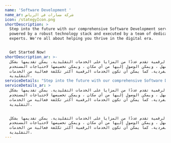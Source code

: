 ```yaml
---
name: 'Software Development '
name_ar: شركة مسارات في الرياض
icon: /stategyIcon.png
shortDescription: >
  Step into the future with our comprehensive Software Development services,
  powered by a robust technology stack and executed by a team of dedicated
  experts. We're all about helping you thrive in the digital era.


  Get Started Now!
shortDescription_ar: >-
  الخدمات الرقمية تقدم عددًا من المزايا على الخدمات التقليدية. يمكن تقديمها بشكل
  أسرع وأسهل ، ويمكن الوصول إليها من أي مكان ، ويمكن تخصيصها لاحتياجات المستخدم
  الفردية. كما يمكن أن تكون الخدمات الرقمية أكثر تكلفة فعالية من الخدمات
  التقليدية.
serviceDetails: "Step into the future with our comprehensive Software Development services, powered by a robust technology stack and executed by a team of dedicated experts. We're all about helping you thrive in the digital era.\n\n### &#x20;                                                          [     Get Started Now!](https://beta.masaratai.com/contactUs \"Get Started Now!\")\n\n## What We Offer - Our Solutions\n\nBackend: We build solid foundations for your digital applications using top-tier backend technologies such as Python with Django, Java with Spring, and Ruby on Rails.\n\n\nFrontend: Get engaging, user-friendly applications with our expertise in leading frontend technologies, including ReactJS and Angular.\n\n\nCloud: We facilitate seamless, scalable, and secure operations with our extensive experience in popular cloud platforms such as Amazon Web Services, Microsoft Azure, and Google Cloud Platform.\n\n\nMobile: Enhance your reach and accessibility with mobile applications built on React Native, designed for both Android and iOS platforms.\n\n\nAI: Unleash the power of Artificial Intelligence in your operations. We employ AI technologies like Python, Tensor Flow, Keras, PyTorch, Sklearn, OpenCV, and Gensim.\n\n\n### &#x20;                                                   Book a FREE Consultation!\n\n## Why Your Business Needs Software Development Services\n\nStepping into the digital era with custom software can redefine your business landscape, offering several benefits:\n\n\nDigital Transformation: Switch to digital platforms for higher efficiency and better customer experiences.\n\n\nCustomization: With our services, get software that's tailored to your unique needs, providing an exact fit.\n\nScalability: Our custom software can adapt and grow with your business, eliminating the limitations of standard solutions.\n\nCompetitive Edge: Stand out in the digital race with our innovative software development services.\n\n\nEfficiency & Productivity: Boost your business efficiency and productivity by automating tasks and streamlining processes.\n\nInvesting in software development isn't just about getting a product; it's about creating a tool designed to propel your business forward.\n\n## Why Choose Our Software Development Services?\n\n\nUnleash Innovation: Our advanced technology stack enables us to create unique, customized software solutions, unlocking new possibilities for your business.\n\n\nEnsure Seamless Operations: With our extensive experience in Backend, Frontend, Cloud, and Mobile technologies, we ensure a smooth, cohesive digital experience.\n\n\nEmpower with AI: Leverage the power of AI to boost efficiency, predict outcomes, and make informed strategic decisions.\n\n\nReliable Support: Our dedicated team of experts are always available to provide support and guidance, helping you navigate the digital landscape with ease.\n\n\nFuture-Proof Your Business: By embracing advanced technologies, you set your business on a path of continuous growth and adaptability in the ever-changing digital era.\n\n### &#x20;                                                  Book a Discovery Call! \n\n## Get Started with Masarat Digital\n\nReady to bring your vision to life with our top-tier software development services? Get in touch with us today. Let's transform the future together.\n\n### &#x20;                                                        Contact Us Now!\n\n### Frequently Asked Questions\n\n### &#xA;Q: How experienced is your software development team?\_\n\nA: Our team comprises seasoned professionals with extensive experience in all the technologies we employ.\n\n### Q: What industries do you cater to?\_\n\nA: We offer our software development services to a wide range of industries, from healthcare to HR and supply chain management.\n\n### &#xA;Q: What is the typical timeline for a software development project?\_\n\nA: The timeline depends on the complexity of the project. We provide a detailed timeline after understanding your specific requirements.\n\n### &#xA;Q: Do you provide ongoing support and updates?\_\n\nA: Yes, we provide continuous support and regular updates to ensure the software remains up-to-date and efficient.\n\n### &#xA;Q: How secure are your software development processes?\_\n\nA: Security is a top priority in our software development process. We employ the latest security measures to ensure your data and applications are safe.\n\n\n### Q: How customizable are your software solutions?\_\n\nA: Our software solutions are highly customizable. We tailor our services to meet your unique business needs.\n\n### &#xA;Q: Do you provide training on how to use the software?\_\n\nA: Yes, we provide comprehensive training to ensure you can effectively use and manage the software.\n\n\nQ: Do you have experience in AI-based software development?\_\n------------------------------------------------------------\n\nA: Yes, we have significant experience in AI-based software development and have created AI-driven software solutions for various industries.\n\n### Q: What type of software applications can you develop?\_\n\nA: We can develop a wide range of applications, including web, mobile, and cloud applications.\n\n### &#xA;Q: Can I see examples of your previous software development projects?\_\n\nA: Absolutely. We'd be happy to share our portfolio with you. Please \\[contact us]\\(#) for more details.\n\n\n\n\n"
serviceDetails_ar: >
  الخدمات الرقمية تقدم عددًا من المزايا على الخدمات التقليدية. يمكن تقديمها بشكل
  أسرع وأسهل ، ويمكن الوصول إليها من أي مكان ، ويمكن تخصيصها لاحتياجات المستخدم
  الفردية. كما يمكن أن تكون الخدمات الرقمية أكثر تكلفة فعالية من الخدمات
  التقليدية.


  الخدمات الرقمية تقدم عددًا من المزايا على الخدمات التقليدية. يمكن تقديمها بشكل
  أسرع وأسهل ، ويمكن الوصول إليها من أي مكان ، ويمكن تخصيصها لاحتياجات المستخدم
  الفردية. كما يمكن أن تكون الخدمات الرقمية أكثر تكلفة فعالية من الخدمات
  التقليدية.
---
```


